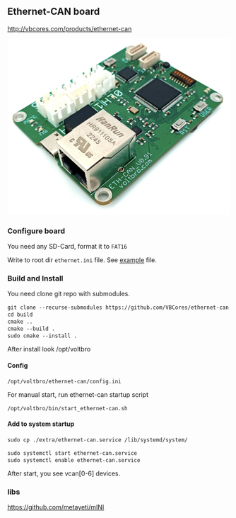 ## Ethernet-CAN board


http://vbcores.com/products/ethernet-can


![Ethernet-CAN](./extra/images/ethernet-can.png)

### Configure board

You need any SD-Card, format it to ```FAT16```

Write to root dir ```ethernet.ini``` file. See [example](./extra/SD-card/ethernet.ini) file.


### Build and Install

You need clone git repo with submodules.

```
git clone --recurse-submodules https://github.com/VBCores/ethernet-can
cd build
cmake ..
cmake --build .
sudo cmake --install .
```
After install look /opt/voltbro


#### Config

```
/opt/voltbro/ethernet-can/config.ini
```

For manual start, run ethernet-can startup script 
```
/opt/voltbro/bin/start_ethernet-can.sh
```

#### Add to system startup

```
sudo cp ./extra/ethernet-can.service /lib/systemd/system/
```

```
sudo systemctl start ethernet-can.service
sudo systemctl enable ethernet-can.service
```

After start, you see vcan[0-6] devices.


### libs
https://github.com/metayeti/mINI
